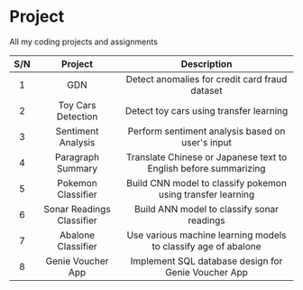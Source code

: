 # Project
All my coding projects and assignments

| S/N | Project | Description |
| :---: | :---: | :---: |
| 1 | GDN | Detect anomalies for credit card fraud dataset |
| 2 | Toy Cars Detection | Detect toy cars using transfer learning |
| 3 | Sentiment Analysis | Perform sentiment analysis based on user's input |
| 4 | Paragraph Summary | Translate Chinese or Japanese text to English before summarizing |
| 5 | Pokemon Classifier | Build CNN model to classify pokemon using transfer learning |
| 6 | Sonar Readings Classifier | Build ANN model to classify sonar readings |
| 7 | Abalone Classifier | Use various machine learning models to classify age of abalone |
| 8 | Genie Voucher App | Implement SQL database design for Genie Voucher App |

